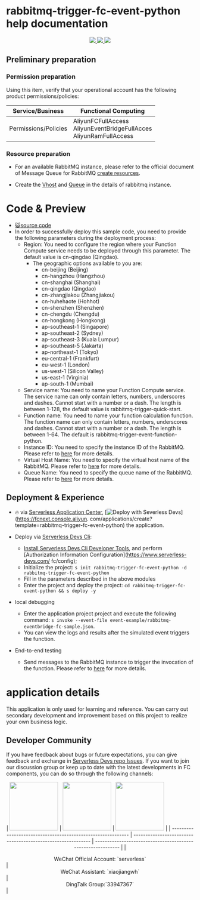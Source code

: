 # rabbitmq-trigger-fc-event-python help documentation

<p align="center" class="flex justify-center">
    <a href="https://www.serverless-devs.com" class="ml-1">
    <img src="http://editor.devsapp.cn/icon?package=rabbitmq-producer-fc-event-python&type=packageType">
  </a>
  <a href="http://www.devsapp.cn/details.html?name=rabbitmq-producer-fc-event-python" class="ml-1">
    <img src="http://editor.devsapp.cn/icon?package=rabbitmq-producer-fc-event-python&type=packageVersion">
  </a>
  <a href="http://www.devsapp.cn/details.html?name=rabbitmq-producer-fc-event-python" class="ml-1">
    <img src="http://editor.devsapp.cn/icon?package=rabbitmq-producer-fc-event-python&type=packageDownload">
  </a>
</p>

## Preliminary preparation

### Permission preparation

Using this item, verify that your operational account has the following product permissions/policies:


| Service/Business     | Functional Computing                                         |
| -------------------- | ------------------------------------------------------------ |
| Permissions/Policies | AliyunFCFullAccess<br/>AliyunEventBridgeFullAcces<br/>AliyunRamFullAccess |


### Resource preparation

  * For an available RabbitMQ instance, please refer to the official document of Message Queue for RabbitMQ [create resources](https://www.alibabacloud.com/help/en/message-queue-for-rabbitmq/latest/create-resources).

  * Create the [Vhost](https://www.alibabacloud.com/help/en/message-queue-for-rabbitmq/latest/create-a-vhost) and [Queue](https://www.alibabacloud.com/help/en/message-queue-for-rabbitmq/latest/create-a-queue) in the details of rabbitmq instance.

# Code & Preview

- [ :smiley_cat:source code](https://github.com/devsapp/)
- In order to successfully deploy this sample code, you need to provide the following parameters during the deployment process:
  - Region: You need to configure the region where your Function Compute service needs to be deployed through this parameter. The default value is cn-qingdao (Qingdao).
    - The geographic options available to you are:
      - cn-beijing (Beijing)
      - cn-hangzhou (Hangzhou)
      - cn-shanghai (Shanghai)
      - cn-qingdao (Qingdao)
      - cn-zhangjiakou (Zhangjiakou)
      - cn-huhehaote (Hohhot)
      - cn-shenzhen (Shenzhen)
      - cn-chengdu (Chengdu)
      - cn-hongkong (Hongkong)
      - ap-southeast-1 (Singapore)
      - ap-southeast-2 (Sydney)
      - ap-southeast-3 (Kuala Lumpur)
      - ap-southeast-5 (Jakarta)
      - ap-northeast-1 (Tokyo)
      - eu-central-1 (Frankfurt)
      - eu-west-1 (London)
      - us-west-1 (Silicon Valley)
      - us-east-1 (Virginia)
      - ap-south-1 (Mumbai)
  - Service name: You need to name your Function Compute service. The service name can only contain letters, numbers, underscores and dashes. Cannot start with a number or a dash. The length is between 1-128, the default value is rabbitmq-trigger-quick-start.
  - Function name: You need to name your function calculation function. The function name can only contain letters, numbers, underscores and dashes. Cannot start with a number or a dash. The length is between 1-64. The default is rabbitmq-trigger-event-function-python.
  - Instance ID: You need to specify the instance ID of the RabbitMQ. Please refer to [here](https://www.alibabacloud.com/help/en/message-queue-for-rabbitmq/latest/create-an-instance) for more details.
  - Virtual Host Name: You need to specify the virtual host name of the RabbitMQ. Please refer to [here](https://www.alibabacloud.com/help/en/message-queue-for-rabbitmq/latest/create-a-vhost) for more details.
  - Queue Name: You need to specify the queue name of the RabbitMQ. Please refer to [here](https://www.alibabacloud.com/help/en/message-queue-for-rabbitmq/latest/create-a-queue) for more details.

</codepre>

<deploy>

## Deployment & Experience

<appcenter>

- :fire: via [Serverless Application Center](https://fcnext.console.aliyun.com/applications/create?template=rabbitmq-trigger-fc-event-python),
   [![Deploy with Severless Devs](https://img.alicdn.com/imgextra/i1/O1CN01w5RFbX1v45s8TIXPz_!!6000000006118-55-tps-95-28.svg)](https://fcnext.console.aliyun. com/applications/create?template=rabbitmq-trigger-fc-event-python) the application.

</appcenter>

- Deploy via [Serverless Devs Cli](https://www.serverless-devs.com/serverless-devs/install):

  - [Install Serverless Devs Cli Developer Tools](https://www.serverless-devs.com/serverless-devs/install), and perform [Authorization Information Configuration](https://www.serverless-devs.com/ fc/config);
  - Initialize the project: `s init rabbitmq-trigger-fc-event-python -d rabbitmq-trigger-fc-event-python`
  - Fill in the parameters described in the above modules
  - Enter the project and deploy the project: `cd rabbitmq-trigger-fc-event-python && s deploy -y`
- local debugging
  - Enter the application project project and execute the following command: `s invoke --event-file event-example/rabbitmq-eventbridge-fc-sample.json`.
  - You can view the logs and results after the simulated event triggers the function.


- End-to-end testing

  - Send messages to the RabbitMQ instance to trigger the invocation of the function. Please refer to [here](https://www.alibabacloud.com/help/en/message-queue-for-rabbitmq/latest/use-an-sdk-to-send-and-receive-messages) for more details.

  

</deploy>

<appdetail id="flushContent">

# application details



This application is only used for learning and reference. You can carry out secondary development and improvement based on this project to realize your own business logic.



</appdetail>

<devgroup>

## Developer Community

If you have feedback about bugs or future expectations, you can give feedback and exchange in [Serverless Devs repo Issues](https://github.com/serverless-devs/serverless-devs/issues). If you want to join our discussion group or keep up to date with the latest developments in FC components, you can do so through the following channels:

<p align="center">
| <img src="https://serverless-article-picture.oss-cn-hangzhou.aliyuncs.com/1635407298906_20211028074819117230.png" width="130px" > | <img src="https://serverless-article-picture.oss-cn-hangzhou.aliyuncs.com/1635407044136_20211028074404326599.png" width="130px" > | <img src="https://serverless-article-picture.oss-cn-hangzhou.aliyuncs.com/1635407252200_20211028074732517533.png" width="130px" > |
| ------------------------------------------------------------ | ------------------------------------------------------------ | ------------------------------------------------------------ |
| <center>WeChat Official Account: `serverless`</center>       | <center>WeChat Assistant: `xiaojiangwh`</center>             | <center>DingTalk Group:`33947367`</center>                   |

</p>

</devgroup>


